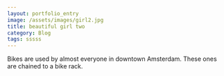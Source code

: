 ```yaml
---
layout: portfolio_entry
image: /assets/images/girl2.jpg
title: beautiful girl two
category: Blog
tags: sssss
---
```

Bikes are used by almost everyone in downtown Amsterdam. These ones are chained to a bike rack.
